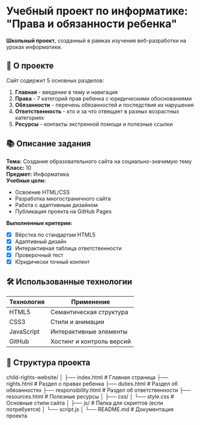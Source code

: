 # Учебный проект по информатике: "Права и обязанности ребенка"

**Школьный проект**, созданный в рамках изучения веб-разработки на уроках информатики.

## 📌 О проекте

Сайт содержит 5 основных разделов:
1. **Главная** - введение в тему и навигация
2. **Права** - 7 категорий прав ребенка с юридическими обоснованиями
3. **Обязанности** - перечень обязанностей и последствия их нарушения
4. **Ответственность** - кто и за что отвещает в разных возрастных категориях
5. **Ресурсы** - контакты экстренной помощи и полезные ссылки


## 📚 Описание задания

**Тема:** Создание образовательного сайта на социально-значимую тему  
**Класс:** 10  
**Предмет:** Информатика  
**Учебные цели:**
- Освоение HTML/CSS
- Разработка многостраничного сайта
- Работа с адаптивным дизайном
- Публикация проекта на GitHub Pages

**Выполненные критерии:**
- [x] Вёрстка по стандартам HTML5
- [x] Адаптивный дизайн
- [x] Интерактивная таблица ответственности
- [x] Проверочный тест
- [x] Юридически точный контент

## 🛠 Использованные технологии

| Технология | Применение |
|------------|------------|
| HTML5      | Семантическая структура |
| CSS3       | Стили и анимации |
| JavaScript | Интерактивные элементы |
| GitHub     | Хостинг и контроль версий |

## 📂 Структура проекта

child-rights-website/
│
├── index.html                 # Главная страница
├── rights.html                # Раздел о правах ребенка
├── duties.html                # Раздел об обязанностях
├── responsibility.html        # Раздел об ответственности
├── resources.html             # Полезные ресурсы
│
├── css/
│   └── style.css              # Основные стили сайта
│
├── js/                        # Папка для скриптов (если потребуется)
│   └── script.js
│
└── README.md                  # Документация проекта
